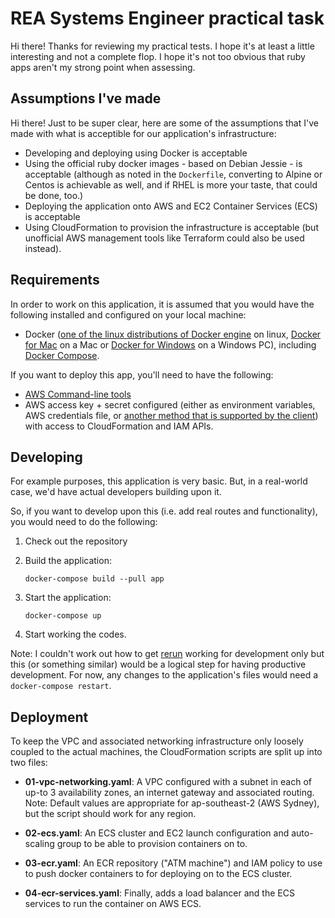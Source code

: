 REA Systems Engineer practical task
===================================

Hi there! Thanks for reviewing my practical tests. I hope it's at least a little interesting and not a complete flop.
I hope it's not too obvious that ruby apps aren't my strong point when assessing.

## Assumptions I've made

Hi there! Just to be super clear, here are some of the assumptions that I've made with what is acceptible for our 
application's infrastructure:

- Developing and deploying using Docker is acceptable
- Using the official ruby docker images - based on Debian Jessie - is acceptable (although as noted in the `Dockerfile`,
   converting to Alpine or Centos is achievable as well, and if RHEL is more your taste, that could be done, too.) 
- Deploying the application onto AWS and EC2 Container Services (ECS) is acceptable
- Using CloudFormation to provision the infrastructure is acceptable (but unofficial AWS management tools like 
   Terraform could also be used instead).

## Requirements

In order to work on this application, it is assumed that you would have the following installed and configured on your 
local machine:

- Docker ([one of the linux distributions of Docker engine](https://docs.docker.com/engine/installation/) on linux, 
   [Docker for Mac](https://docs.docker.com/docker-for-mac/) on a Mac or 
   [Docker for Windows](https://docs.docker.com/docker-for-windows/install/) on a Windows PC), including 
   [Docker Compose](https://docs.docker.com/compose/).

If you want to deploy this app, you'll need to have the following:

- [AWS Command-line tools](https://aws.amazon.com/cli/) 
- AWS access key + secret configured (either as environment variables, AWS credentials file, or [another method that is 
   supported by the client](http://docs.aws.amazon.com/cli/latest/userguide/cli-chap-getting-started.html)) with access 
   to CloudFormation and IAM APIs. 

## Developing

For example purposes, this application is very basic. But, in a real-world case, we'd have actual developers building 
upon it.

So, if you want to develop upon this (i.e. add real routes and functionality), you would need to do the following:

1. Check out the repository
2. Build the application:

       docker-compose build --pull app

3. Start the application:
    
       docker-compose up

4. Start working the codes. 

Note: I couldn't work out how to get [rerun](http://www.sinatrarb.com/faq.html#reloading) working for development only
but this (or something similar) would be a logical step for having productive development. 
For now, any changes to the application's files would need a `docker-compose restart`.

## Deployment

To keep the VPC and associated networking infrastructure only loosely coupled to the actual machines, the CloudFormation
scripts are split up into two files:

- **01-vpc-networking.yaml**: A VPC configured with a subnet in each of up-to 3 availability zones, an internet gateway 
   and associated routing. Note: Default values are appropriate for ap-southeast-2 (AWS Sydney), but the script should
   work for any region.
   
- **02-ecs.yaml**: An ECS cluster and EC2 launch configuration and auto-scaling group to be able to provision containers
   on to.
   
- **03-ecr.yaml**: An ECR repository ("ATM machine") and IAM policy to use to push docker containers to for deploying 
   on to the ECS cluster.

- **04-ecr-services.yaml**: Finally, adds a load balancer and the ECS services to run the container on AWS ECS.
